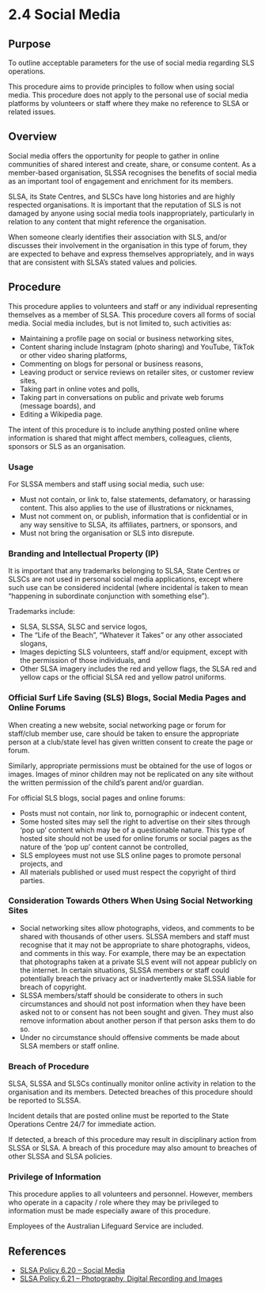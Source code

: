 # 2.4 Social Media

## Purpose

To outline acceptable parameters for the use of social media regarding SLS operations.

This procedure aims to provide principles to follow when using social media. This procedure does not apply to the personal use of social media platforms by volunteers or staff where they make no reference to SLSA or related issues.

## Overview

Social media offers the opportunity for people to gather in online communities of shared interest and create, share, or consume content. As a member-based organisation, SLSSA recognises the benefits of social media as an important tool of engagement and enrichment for its members.

SLSA, its State Centres, and SLSCs have long histories and are highly respected organisations. It is important that the reputation of SLS is not damaged by anyone using social media tools inappropriately, particularly in relation to any content that might reference the organisation.

When someone clearly identifies their association with SLS, and/or discusses their involvement in the organisation in this type of forum, they are expected to behave and express themselves appropriately, and in ways that are consistent with SLSA’s stated values and policies.

## Procedure

This procedure applies to volunteers and staff or any individual representing themselves as a member of SLSA. This procedure covers all forms of social media. Social media includes, but is not limited to, such activities as:

- Maintaining a profile page on social or business networking sites,
- Content sharing include Instagram (photo sharing) and YouTube, TikTok or other video sharing platforms,
- Commenting on blogs for personal or business reasons,
- Leaving product or service reviews on retailer sites, or customer review sites,
- Taking part in online votes and polls,
- Taking part in conversations on public and private web forums (message boards), and
- Editing a Wikipedia page.

The intent of this procedure is to include anything posted online where information is shared that might affect members, colleagues, clients, sponsors or SLS as an organisation.

### Usage

For SLSSA members and staff using social media, such use:

- Must not contain, or link to, false statements, defamatory, or harassing content. This also applies to the use of illustrations or nicknames,
- Must not comment on, or publish, information that is confidential or in any way sensitive to SLSA, its affiliates, partners, or sponsors, and
- Must not bring the organisation or SLS into disrepute.

### Branding and Intellectual Property (IP)

It is important that any trademarks belonging to SLSA, State Centres or SLSCs are not used in personal social media applications, except where such use can be considered incidental (where incidental is taken to mean “happening in subordinate conjunction with something else”).

Trademarks include:

- SLSA, SLSSA, SLSC and service logos,
- The “Life of the Beach”, “Whatever it Takes” or any other associated slogans,
- Images depicting SLS volunteers, staff and/or equipment, except with the permission of those individuals, and
- Other SLSA imagery includes the red and yellow flags, the SLSA red and yellow caps or the official SLSA red and yellow patrol uniforms.

### Official Surf Life Saving (SLS) Blogs, Social Media Pages and Online Forums

When creating a new website, social networking page or forum for staff/club member use, care should be taken to ensure the appropriate person at a club/state level has given written consent to create the page or forum.

Similarly, appropriate permissions must be obtained for the use of logos or images. Images of minor children may not be replicated on any site without the written permission of the child’s parent and/or guardian.

For official SLS blogs, social pages and online forums:

- Posts must not contain, nor link to, pornographic or indecent content,
- Some hosted sites may sell the right to advertise on their sites through ‘pop up’ content which may be of a questionable nature. This type of hosted site should not be used for online forums or social pages as the nature of the ‘pop up’ content cannot be controlled,
- SLS employees must not use SLS online pages to promote personal projects, and
- All materials published or used must respect the copyright of third parties.

### Consideration Towards Others When Using Social Networking Sites

- Social networking sites allow photographs, videos, and comments to be shared with thousands of other users. SLSSA members and staff must recognise that it may not be appropriate to share photographs, videos, and comments in this way. For example, there may be an expectation that photographs taken at a private SLS event will not appear publicly on the internet. In certain situations, SLSSA members or staff could potentially breach the privacy act or inadvertently make SLSSA liable for breach of copyright.
- SLSSA members/staff should be considerate to others in such circumstances and should not post information when they have been asked not to or consent has not been sought and given. They must also remove information about another person if that person asks them to do so.
- Under no circumstance should offensive comments be made about SLSA members or staff online.

### Breach of Procedure

SLSA, SLSSA and SLSCs continually monitor online activity in relation to the organisation and its members. Detected breaches of this procedure should be reported to SLSSA.

Incident details that are posted online must be reported to the State Operations Centre 24/7 for immediate action.

If detected, a breach of this procedure may result in disciplinary action from SLSSA or SLSA. A breach of this procedure may also amount to breaches of other SLSSA and SLSA policies.

### Privilege of Information

This procedure applies to all volunteers and personnel. However, members who operate in a capacity / role where they may be privileged to information must be made especially aware of this procedure.

Employees of the Australian Lifeguard Service are included.

## References

- [SLSA Policy 6.20 – Social Media](https://members.sls.com.au/members/document_library/1/media/943)
- [SLSA Policy 6.21 – Photography, Digital Recording and Images](https://members.sls.com.au/members/document_library/1/media/944)